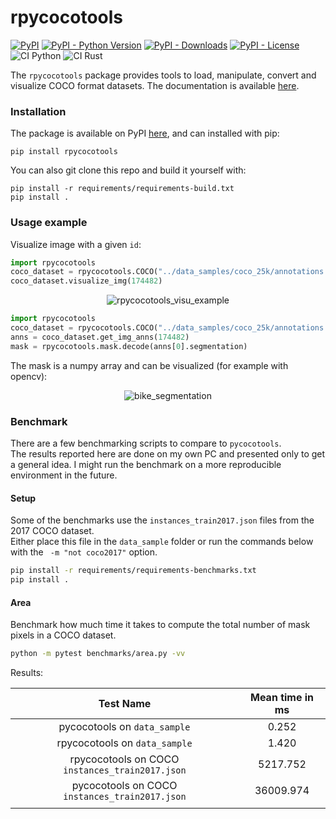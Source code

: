 # rpycocotools

[![PyPI](https://img.shields.io/pypi/v/rpycocotools?color=green&style=flat)](https://pypi.org/project/rpycocotools)
[![PyPI - Python Version](https://img.shields.io/pypi/pyversions/rpycocotools?style=flat)](https://pypi.org/project/rpycocotools)
[![PyPI - Downloads](https://img.shields.io/pypi/dm/rpycocotools?style=flat-square)](https://pypistats.org/packages/rpycocotools)
[![PyPI - License](https://img.shields.io/pypi/l/rpycocotools?style=flat)](https://opensource.org/licenses/MIT)
![CI Python](https://github.com/hoel-bagard/cocotools-rs/actions/workflows/ci-python-rpycocotools.yaml/badge.svg)
![CI Rust](https://github.com/hoel-bagard/cocotools-rs/actions/workflows/ci-rust-rpycocotools.yaml/badge.svg)

The `rpycocotools` package provides tools to load, manipulate, convert and visualize COCO format datasets. The documentation is available [here](https://cocotools-rs.readthedocs.io/en/latest/index.html).

### Installation

The package is available on PyPI [here](https://pypi.org/project/rpycocotools/), and can installed with pip:
```
pip install rpycocotools
```

You can also git clone this repo and build it yourself with:
```
pip install -r requirements/requirements-build.txt
pip install .
```

### Usage example

Visualize image with a given `id`:
```python
import rpycocotools
coco_dataset = rpycocotools.COCO("../data_samples/coco_25k/annotations.json", "../data_samples/coco_25k/images")
coco_dataset.visualize_img(174482)
```

<p align="center">
  <img alt="rpycocotools_visu_example" src="https://user-images.githubusercontent.com/34478245/216580391-72226762-3fca-482b-a5ed-f93ed5a21931.png">
</p>

```python
import rpycocotools
coco_dataset = rpycocotools.COCO("../data_samples/coco_25k/annotations.json", "../data_samples/coco_25k/images")
anns = coco_dataset.get_img_anns(174482)
mask = rpycocotools.mask.decode(anns[0].segmentation)
```
The mask is a numpy array and can be visualized (for example with opencv):

<p align="center">
  <img alt="bike_segmentation" src="https://user-images.githubusercontent.com/34478245/226691842-8a11cde1-905d-434e-b287-0c3c685e01d1.png">
</p>


### Benchmark
There are a few benchmarking scripts to compare to `pycocotools`.\
The results reported here are done on my own PC and presented only to get a general idea. I might run the benchmark on a more reproducible environment in the future.

#### Setup
Some of the benchmarks use the `instances_train2017.json` files from the 2017 COCO dataset.\
Either place this file in the `data_sample` folder or run the commands below with the ` -m "not coco2017"` option.

```bash
pip install -r requirements/requirements-benchmarks.txt
pip install .
```

#### Area
Benchmark how much time it takes to compute the total number of mask pixels in a COCO dataset.

```bash
python -m pytest benchmarks/area.py -vv
```

Results:

| Test Name                                       | Mean time in ms |
|:-----------------------------------------------:|:---------------:|
| pycocotools on `data_sample`                    | 0.252           |
| rpycocotools on `data_sample`                   | 1.420           |
| rpycocotools on COCO `instances_train2017.json` | 5217.752        |
| pycocotools on COCO `instances_train2017.json`  | 36009.974       |
|                                                 |                 |
